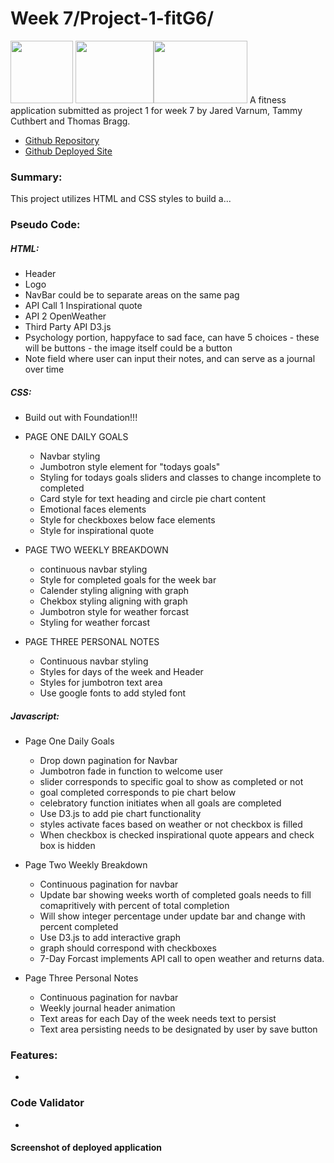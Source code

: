 # Week 7/Project-1-fitG6/
<img src="https://www.pngitem.com/pimgs/m/520-5208614_curso-programacin-front-end-completo-transparent-html-css.png" width="100" height="100"> <img src="https://i.stack.imgur.com/dMXbE.png" width="125" height="100"><img src="https://i.dlpng.com/static/png/7044135_preview.png" width="150" height="100">
A fitness application submitted as project 1 for week 7 by Jared Varnum, Tammy Cuthbert and Thomas Bragg.

* [Github Repository](https://github.com/TicTac2992/project-1-fitG6)
* [Github Deployed Site](https://tictac2992.github.io/project-1-fitG6/)

### Summary:
This project utilizes HTML and CSS styles to build a...

### Pseudo Code:
##### HTML:
* Header
* Logo
* NavBar could be to separate areas on the same pag
* API Call 1 Inspirational quote
* API 2 OpenWeather
* Third Party API  D3.js 
* Psychology portion, happyface to sad face, can have 5 choices - these will be buttons - the image itself could be a button 
* Note field where user can input their notes, and can serve as a journal over time

##### CSS:
* Build out with Foundation!!! 
* PAGE ONE DAILY GOALS 
    * Navbar styling 
    * Jumbotron style element for "todays goals" 
    * Styling for todays goals sliders and classes to change incomplete to completed 
    * Card style for text heading and circle pie chart content 
    * Emotional faces elements 
    * Style for checkboxes below face elements 
    * Style for inspirational quote 

* PAGE TWO WEEKLY BREAKDOWN 
    * continuous navbar styling 
    * Style for completed goals for the week bar 
    * Calender styling aligning with graph
    * Chekbox styling aligning with graph 
    * Jumbotron style for weather forcast 
    * Styling for weather forcast 

* PAGE THREE PERSONAL NOTES 
    * Continuous navbar styling 
    * Styles for days of the week and Header 
    * Styles for jumbotron text area 
    * Use google fonts to add styled font 

##### Javascript:
* Page One Daily Goals
    * Drop down pagination for Navbar
    * Jumbotron fade in function to welcome user
    * slider corresponds to specific goal to show as completed or not
    * goal completed corresponds to pie chart below
    * celebratory function initiates when all goals are completed
    * Use D3.js to add pie chart functionality
    * styles activate faces based on weather or not checkbox is filled
    * When checkbox is checked inspirational quote appears and check box is hidden
        
* Page Two Weekly Breakdown
    * Continuous pagination for navbar
    * Update bar showing weeks worth of completed goals needs to fill comapritively with percent of total completion
    * Will show integer percentage under update bar and change with percent completed
    * Use D3.js to add interactive graph
    * graph should correspond with checkboxes
    * 7-Day Forcast implements API call to open weather and returns data.

* Page Three Personal Notes
    * Continuous pagination for navbar
    * Weekly journal header animation
    * Text areas for each Day of the week needs text to persist
    * Text area persisting needs to be designated by user by save button

### Features:
* 

### Code Validator
* 

#### Screenshot of deployed application
![]()